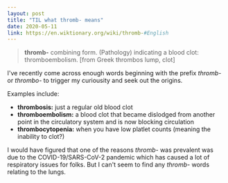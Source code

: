 ```yaml
---
layout: post
title: "TIL what thromb- means"
date: 2020-05-11
link: https://en.wiktionary.org/wiki/thromb-#English
---
```


> **thromb-** combining form. (Pathology) indicating a blood clot: thromboembolism. [from Greek thrombos lump, clot]

I've recently come across enough words beginning with the prefix _thromb-_ or _thrombo-_ to trigger my curiousity and seek out the origins.

Examples include:

* **thrombosis:**  just a regular old blood clot
* **thromboembolism:** a blood clot that became dislodged from another point in the circulatory system and is now blocking circulation
* **thrombocytopenia:** when you have low platlet counts (meaning the inability to clot?)

I would have figured that one of the reasons _thromb-_ was prevalent was due to the COVID-19/SARS-CoV-2 pandemic which has caused a lot of respiratory issues for folks.  But I can't seem to find any _thromb-_ words relating to the lungs.
